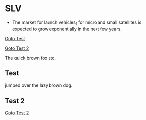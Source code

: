 # SLV
* The market for launch vehicles<sub>1</sub> for micro and small satellites is expected to grow exponentially in the next few years.

[Goto Test](#test)

[Goto Test 2](#test-2)


The quick brown fox etc.

## Test
jumped over the lazy brown dog.

## Test 2



[Goto Test 2](#Test2)
